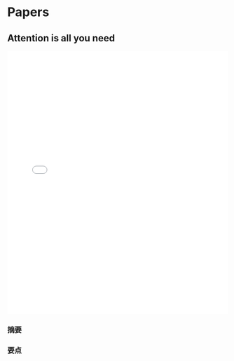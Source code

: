 # Papers

## Attention is all you need
<embed src="/docs/AI/papers/Attention-is-all-you-need.pdf" type="application/pdf" width="100%" height="600" style="border: none;">

### 摘要

### 要点
